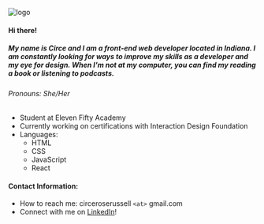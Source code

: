 ![logo](https://user-images.githubusercontent.com/73668393/110954257-49773380-8316-11eb-9f6e-40b0bdc16022.png)


#### Hi there! 
##### My name is Circe and I am a front-end web developer located in Indiana. I am constantly looking for ways to improve my skills as a developer and my eye for design. When I'm not at my computer, you can find my reading a book or listening to podcasts.
###### Pronouns: She/Her

* Student at Eleven Fifty Academy
* Currently working on certifications with Interaction Design Foundation
* Languages:
  * HTML
  * CSS
  * JavaScript
  * React
  

#### Contact Information:
- How to reach me: circeroserussell `<at>` gmail.com
- Connect with me on [LinkedIn](https://www.linkedin.com/in/circe-rose/)!
